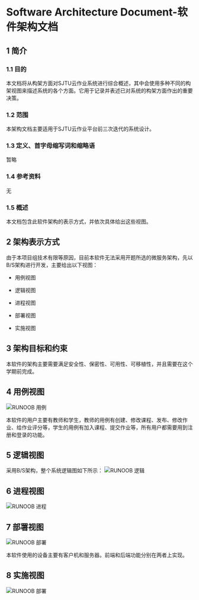# Software Architecture Document-软件架构文档

## 1 简介

### 1.1 目的

  本文档将从构架方面对SJTU云作业系统进行综合概述，其中会使用多种不同的构架视图来描述系统的各个方面。它用于记录并表述已对系统的构架方面作出的重要决策。

### 1.2 范围

  本架构文档主要适用于SJTU云作业平台前三次迭代的系统设计。

### 1.3 定义、首字母缩写词和缩略语

  暂略

### 1.4 参考资料

  无

### 1.5 概述

  本文档包含此软件架构的表示方式，并依次具体给出这些视图。

## 2 架构表示方式

  由于本项目组技术有限等原因，目前本软件无法采用开题所选的微服务架构，先以B/S架构进行开发，主要给出以下视图：

  * 用例视图

  * 逻辑视图

  * 进程视图

  * 部署视图

  * 实施视图

## 3 架构目标和约束

  本软件的架构主要需要满足安全性、保密性、可用性、可移植性，并且需要在这个学期前完成。

## 4 用例视图

  ![RUNOOB 用例](https://github.com/samchen45/Software-Engineering-Project/blob/sprint1/Document/pic/%E7%94%A8%E4%BE%8B%E8%A7%86%E5%9B%BE.png)

  本软件的用户主要有教师和学生，教师的用例有创建、修改课程、发布、修改作业、给作业评分等，学生的用例有加入课程、提交作业等，所有用户都需要用到注册和登录的功能。

## 5 逻辑视图

  采用B/S架构，整个系统逻辑图如下所示：
  ![RUNOOB 逻辑](https://github.com/samchen45/Software-Engineering-Project/blob/sprint1/Document/pic/%E9%80%BB%E8%BE%91%E8%A7%86%E5%9B%BE.png)

## 6 进程视图

  ![RUNOOB 进程](https://github.com/samchen45/Software-Engineering-Project/blob/sprint1/Document/pic/%E8%BF%9B%E7%A8%8B%E8%A7%86%E5%9B%BE.png)

## 7 部署视图

  ![RUNOOB 部署](https://github.com/samchen45/Software-Engineering-Project/blob/sprint1/Document/pic/%E9%83%A8%E7%BD%B2%E8%A7%86%E5%9B%BE.png)

  本软件使用的设备主要有客户机和服务器。前端和后端功能分别在两者上实现。

## 8 实施视图

  ![RUNOOB 部署](https://github.com/samchen45/Software-Engineering-Project/blob/sprint1/Document/pic/%E5%AE%9E%E6%96%BD%E8%A7%86%E5%9B%BE.png)


